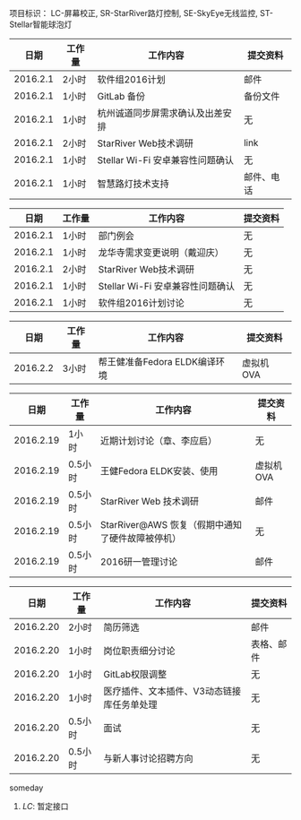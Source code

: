 项目标识： LC-屏幕校正, SR-StarRiver路灯控制, SE-SkyEye无线监控, ST-Stellar智能球泡灯

日期  | 工作量 | 工作内容 | 提交资料
-----|-------| --------|-----
2016.2.1 | 2小时 | 软件组2016计划 | 邮件
2016.2.1 | 1小时 | GitLab 备份  | 备份文件
2016.2.1 | 1小时 | 杭州诚道同步屏需求确认及出差安排  | 无
2016.2.1 | 2小时 | StarRiver Web技术调研  | link
2016.2.1 | 1小时 | Stellar Wi-Fi 安卓兼容性问题确认  | 无
2016.2.1 | 1小时 | 智慧路灯技术支持  | 邮件、电话

日期  | 工作量 | 工作内容 | 提交资料
-----|-------| --------|-----
2016.2.1 | 1小时 | 部门例会 | 无
2016.2.1 | 1小时 | 龙华寺需求变更说明（戴迎庆） | 无
2016.2.1 | 2小时 | StarRiver Web技术调研 | 无
2016.2.1 | 1小时 | Stellar Wi-Fi 安卓兼容性问题确认 | 无
2016.2.1 | 1小时 | 软件组2016计划讨论 | 无

日期  | 工作量 | 工作内容 | 提交资料
-----|-------| --------|-----
2016.2.2 | 3小时 | 帮王健准备Fedora ELDK编译环境 | 虚拟机OVA

日期  | 工作量 | 工作内容 | 提交资料
-----|-------| --------|-----
2016.2.19 | 1小时 | 近期计划讨论（章、李应启） | 无
2016.2.19 | 0.5小时 | 王健Fedora ELDK安装、使用| 虚拟机OVA
2016.2.19 | 0.5小时 | StarRiver Web 技术调研 | 邮件
2016.2.19 | 0.5小时 | StarRiver@AWS 恢复（假期中通知了硬件故障被停机） | 无
2016.2.19 | 0.5小时 | 2016研一管理讨论 | 邮件

日期  | 工作量 | 工作内容 | 提交资料
-----|-------| --------|-----
2016.2.20 | 2小时 | 简历筛选 | 邮件
2016.2.20 | 1小时 | 岗位职责细分讨论 | 表格、邮件
2016.2.20 | 1小时 | GitLab权限调整 | 无
2016.2.20 | 1小时 | 医疗插件、文本插件、V3动态链接库任务单处理 | 无
2016.2.20 | 0.5小时 | 面试 | 无
2016.2.20 | 0.5小时 | 与新人事讨论招聘方向 | 无

someday

1. *LC*: 暂定接口

[//]: # (comment)
